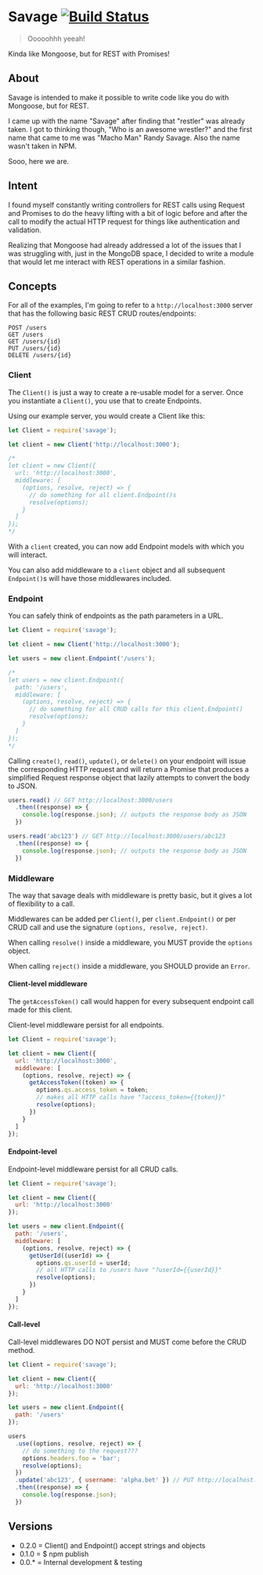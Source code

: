 # Savage [![Build Status](https://secure.travis-ci.org/ben-bradley/savage.png)](http://travis-ci.org/ben-bradley/savage)

> Ooooohhh yeeah!

Kinda like Mongoose, but for REST with Promises!

## About

Savage is intended to make it possible to write code like you do with Mongoose, but for REST.

I came up with the name "Savage" after finding that "restler" was already taken.  I got to thinking though, "Who is an awesome wrestler?" and the first name that came to me was "Macho Man" Randy Savage.  Also the name wasn't taken in NPM.

Sooo, here we are.

## Intent

I found myself constantly writing controllers for REST calls using Request and Promises to do the heavy lifting with a bit of logic before and after the call to modify the actual HTTP request for things like authentication and validation.

Realizing that Mongoose had already addressed a lot of the issues that I was struggling with, just in the MongoDB space, I decided to write a module that would let me interact with REST operations in a similar fashion.

## Concepts

For all of the examples, I'm going to refer to a `http://localhost:3000` server that has the following basic REST CRUD routes/endpoints:

```
POST /users
GET /users
GET /users/{id}
PUT /users/{id}
DELETE /users/{id}
```

### Client

The `Client()` is just a way to create a re-usable model for a server.  Once you instantiate a `Client()`, you use that to create Endpoints.

Using our example server, you would create a Client like this:

```javascript
let Client = require('savage');

let client = new Client('http://localhost:3000');

/*
let client = new Client({
  url: 'http://localhost:3000',
  middleware: [
    (options, resolve, reject) => {
      // do something for all client.Endpoint()s
      resolve(options);
    }
  ]
});
*/
```

With a `client` created, you can now add Endpoint models with which you will interact.

You can also add middleware to a `client` object and all subsequent `Endpoint()`s will have those middlewares included.

### Endpoint

You can safely think of endpoints as the path parameters in a URL.

```javascript
let Client = require('savage');

let client = new Client('http://localhost:3000');

let users = new client.Endpoint('/users');

/*
let users = new client.Endpoint({
  path: '/users',
  middleware: [
    (options, resolve, reject) => {
      // do something for all CRUD calls for this client.Endpoint()
      resolve(options);
    }
  ]
});
*/
```

Calling `create()`, `read()`, `update()`, or `delete()` on your endpoint will issue the corresponding HTTP request and will return a Promise that produces a simplified Request response object that lazily attempts to convert the body to JSON.

```javascript
users.read() // GET http://localhost:3000/users
  .then((response) => {
    console.log(response.json); // outputs the response body as JSON
  })
```

```javascript
users.read('abc123') // GET http://localhost:3000/users/abc123
  .then((response) => {
    console.log(response.json); // outputs the response body as JSON
  })
```

### Middleware

The way that savage deals with middleware is pretty basic, but it gives a lot of flexibility to a call.

Middlewares can be added per `Client()`, per `client.Endpoint()` or per CRUD call and use the signature `(options, resolve, reject)`.

When calling `resolve()` inside a middleware, you MUST provide the `options` object.

When calling `reject()` inside a middleware, you SHOULD provide an `Error`.

#### Client-level middleware

The `getAccessToken()` call would happen for every subsequent endpoint call made for this client.

Client-level middleware persist for all endpoints.

```javascript
let Client = require('savage');

let client = new Client({
  url: 'http://localhost:3000',
  middleware: [
    (options, resolve, reject) => {
      getAccessToken((token) => {
        options.qs.access_token = token;
        // makes all HTTP calls have "?access_token={{token}}"
        resolve(options);
      })
    }
  ]
});
```

#### Endpoint-level

Endpoint-level middleware persist for all CRUD calls.

```javascript
let Client = require('savage');

let client = new Client({
  url: 'http://localhost:3000'
});

let users = new client.Endpoint({
  path: '/users',
  middleware: [
    (options, resolve, reject) => {
      getUserId((userId) => {
        options.qs.userId = userId;
        // all HTTP calls to /users have "?userId={{userId}}"
        resolve(options);
      })
    }
  ]
});
```

#### Call-level

Call-level middlewares DO NOT persist and MUST come before the CRUD method.

```javascript
let Client = require('savage');

let client = new Client({
  url: 'http://localhost:3000'
});

let users = new client.Endpoint({
  path: '/users'
});

users
  .use((options, resolve, reject) => {
    // do something to the request???
    options.headers.foo = 'bar';
    resolve(options);
  })
  .update('abc123', { username: 'alpha.bet' }) // PUT http://localhost:3000/users/abc123
  .then((response) => {
    console.log(response.json);
  })
```

## Versions

- 0.2.0 = Client() and Endpoint() accept strings and objects
- 0.1.0 = $ npm publish
- 0.0.* = Internal development & testing

